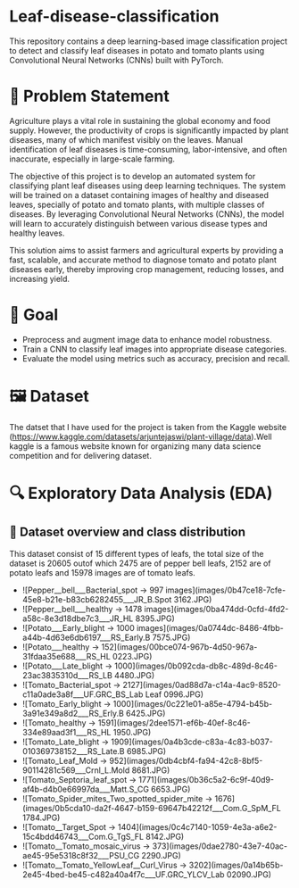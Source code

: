 # Leaf-disease-classification
This repository contains a deep learning-based image classification project to detect and classify leaf diseases in potato and tomato plants using Convolutional Neural Networks (CNNs) built with PyTorch.

# 📌 Problem Statement
Agriculture plays a vital role in sustaining the global economy and food supply. However, the productivity of crops is significantly impacted by plant diseases, many of which manifest visibly on the leaves. Manual identification of leaf diseases is time-consuming, labor-intensive, and often inaccurate, especially in large-scale farming.

The objective of this project is to develop an automated system for classifying plant leaf diseases using deep learning techniques. The system will be trained on a dataset containing images of healthy and diseased leaves, specially of potato and tomato plants, with multiple classes of diseases. By leveraging Convolutional Neural Networks (CNNs), the model will learn to accurately distinguish between various disease types and healthy leaves.

This solution aims to assist farmers and agricultural experts by providing a fast, scalable, and accurate method to diagnose tomato and potato plant diseases early, thereby improving crop management, reducing losses, and increasing yield.

# 🎯 Goal
  * Preprocess and augment image data to enhance model robustness.
  * Train a CNN to classify leaf images into appropriate disease categories.
  * Evaluate the model using metrics such as accuracy, precision and recall.

# 🖼️ Dataset
The datset that I have used for the project is taken from the Kaggle website (https://www.kaggle.com/datasets/arjuntejaswi/plant-village/data).Well kaggle is a famous website known for organizing many data science competition and for delivering dataset.
 
# 🔍 Exploratory Data Analysis (EDA)

## 📌 Dataset overview and class distribution
This dataset consist of 15 different types of leafs, the total size of the dataset is 20605 outof which 2475 are of pepper bell leafs, 2152 are of potato leafs and 15978 images are of tomato leafs.
  * ![Pepper__bell___Bacterial_spot -> 997 images](images/0b47ce18-7cfe-45e8-b21e-b83cb6282455___JR_B.Spot 3162.JPG)
  * ![Pepper__bell___healthy -> 1478 images](images/0ba474dd-0cfd-4fd2-a58c-8e3d18dbe7c3___JR_HL 8395.JPG)
  * ![Potato___Early_blight -> 1000 images](images/0a0744dc-8486-4fbb-a44b-4d63e6db6197___RS_Early.B 7575.JPG)
  * ![Potato___healthy -> 152](images/00bce074-967b-4d50-967a-31fdaa35e688___RS_HL 0223.JPG)
  * ![Potato___Late_blight -> 1000](images/0b092cda-db8c-489d-8c46-23ac3835310d___RS_LB 4480.JPG)
  * ![Tomato_Bacterial_spot -> 2127](images/0ad88d7a-c14a-4ac9-8520-c11a0ade3a8f___UF.GRC_BS_Lab Leaf 0996.JPG)
  * ![Tomato_Early_blight -> 1000](images/0c221e01-a85e-4794-b45b-3a91e349a8d2___RS_Erly.B 6425.JPG)
  * ![Tomato_healthy -> 1591](images/2dee1571-ef6b-40ef-8c46-334e89aad3f1___RS_HL 1950.JPG)
  * ![Tomato_Late_blight -> 1909](images/0a4b3cde-c83a-4c83-b037-010369738152___RS_Late.B 6985.JPG)
  * ![Tomato_Leaf_Mold -> 952](images/0db4cbf4-fa94-42c8-8bf5-90114281c569___Crnl_L.Mold 8681.JPG)
  * ![Tomato_Septoria_leaf_spot -> 1771](images/0b36c5a2-6c9f-40d9-af4b-d4b0e66997da___Matt.S_CG 6653.JPG)
  * ![Tomato_Spider_mites_Two_spotted_spider_mite -> 1676](images/0b5cda10-da2f-4647-b159-69647b42212f___Com.G_SpM_FL 1784.JPG)
  * ![Tomato__Target_Spot -> 1404](images/0c4c7140-1059-4e3a-a6e2-15c4bdd46743___Com.G_TgS_FL 8142.JPG)
  * ![Tomato__Tomato_mosaic_virus -> 373](images/0dae2780-43e7-40ac-ae45-95e5318c8f32___PSU_CG 2290.JPG)
  * ![Tomato__Tomato_YellowLeaf__Curl_Virus -> 3202](images/0a14b65b-2e45-4bed-be45-c482a40a4f7c___UF.GRC_YLCV_Lab 02090.JPG)
    
